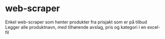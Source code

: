 # web-scraper
Enkel web-scraper som henter produkter fra prisjakt som er på tilbud 
Legger alle produktnavn, med tilhørende avslag, pris og kategori i en excel-fil
